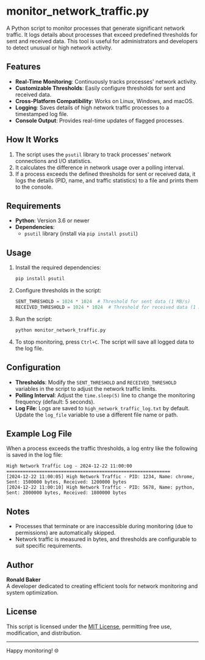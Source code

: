 # monitor_network_traffic.py

A Python script to monitor processes that generate significant network traffic. It logs details about processes that exceed predefined thresholds for sent and received data. This tool is useful for administrators and developers to detect unusual or high network activity.

## Features

- **Real-Time Monitoring**: Continuously tracks processes' network activity.
- **Customizable Thresholds**: Easily configure thresholds for sent and received data.
- **Cross-Platform Compatibility**: Works on Linux, Windows, and macOS.
- **Logging**: Saves details of high network traffic processes to a timestamped log file.
- **Console Output**: Provides real-time updates of flagged processes.

## How It Works

1. The script uses the `psutil` library to track processes' network connections and I/O statistics.
2. It calculates the difference in network usage over a polling interval.
3. If a process exceeds the defined thresholds for sent or received data, it logs the details (PID, name, and traffic statistics) to a file and prints them to the console.

## Requirements

- **Python**: Version 3.6 or newer
- **Dependencies**:
  - `psutil` library (install via `pip install psutil`)

## Usage

1. Install the required dependencies:
   ```bash
   pip install psutil
   ```

2. Configure thresholds in the script:
   ```python
   SENT_THRESHOLD = 1024 * 1024  # Threshold for sent data (1 MB/s)
   RECEIVED_THRESHOLD = 1024 * 1024  # Threshold for received data (1 MB/s)
   ```

3. Run the script:
   ```bash
   python monitor_network_traffic.py
   ```

4. To stop monitoring, press `Ctrl+C`. The script will save all logged data to the log file.

## Configuration

- **Thresholds**: Modify the `SENT_THRESHOLD` and `RECEIVED_THRESHOLD` variables in the script to adjust the network traffic limits.
- **Polling Interval**: Adjust the `time.sleep(5)` line to change the monitoring frequency (default: 5 seconds).
- **Log File**: Logs are saved to `high_network_traffic_log.txt` by default. Update the `log_file` variable to use a different file name or path.

## Example Log File

When a process exceeds the traffic thresholds, a log entry like the following is saved in the log file:

```
High Network Traffic Log - 2024-12-22 11:00:00
============================================================
[2024-12-22 11:00:05] High Network Traffic - PID: 1234, Name: chrome, Sent: 1500000 bytes, Received: 1200000 bytes
[2024-12-22 11:00:10] High Network Traffic - PID: 5678, Name: python, Sent: 2000000 bytes, Received: 1800000 bytes
```

## Notes

- Processes that terminate or are inaccessible during monitoring (due to permissions) are automatically skipped.
- Network traffic is measured in bytes, and thresholds are configurable to suit specific requirements.

## Author

**Ronald Baker**  
A developer dedicated to creating efficient tools for network monitoring and system optimization.

## License

This script is licensed under the [MIT License](LICENSE), permitting free use, modification, and distribution.

---

Happy monitoring! 🌐
```
